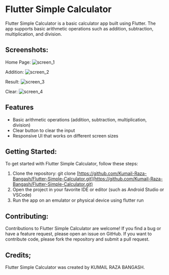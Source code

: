 # Flutter Simple Calculator
Flutter Simple Calculator is a basic calculator app built using Flutter. The app supports basic arithmetic operations such as addition, subtraction, multiplication, and division.


## Screenshots: 

Home Page: 
![screen_1](https://user-images.githubusercontent.com/60749099/226124525-c888862b-90eb-45ff-931d-4a87010a65b1.png)

Addition: 
![screen_2](https://user-images.githubusercontent.com/60749099/226124531-3e796187-1bad-4097-9a19-53715492479a.png)

Result: 
![screen_3](https://user-images.githubusercontent.com/60749099/226124533-64443aae-086e-445e-8789-c5bf4659b08a.png)

Clear: 
![screen_4](https://user-images.githubusercontent.com/60749099/226124540-3a8c7d9a-bb95-433b-8819-ad622a177e41.png)

## Features
- Basic arithmetic operations (addition, subtraction, multiplication, division)
- Clear button to clear the input
- Responsive UI that works on different screen sizes


## Getting Started: 
To get started with Flutter Simple Calculator, follow these steps:

1. Clone the repository: git clone [https://github.com/Kumail-Raza-Bangash/Flutter-Simple-Calculator.git](https://github.com/Kumail-Raza-Bangash/Flutter-Simple-Calculator.git)
2. Open the project in your favorite IDE or editor (such as Android Studio or VSCode)
3. Run the app on an emulator or physical device using flutter run


## Contributing: 
Contributions to Flutter Simple Calculator are welcome! If you find a bug or have a feature request, please open an issue on GitHub. If you want to contribute code, please fork the repository and submit a pull request.


## Credits; 
Flutter Simple Calculator was created by KUMAIL RAZA BANGASH.

